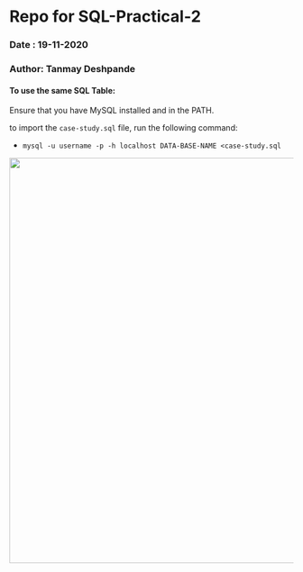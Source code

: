 # Repo for SQL-Practical-2



### Date  : 19-11-2020
### Author: Tanmay Deshpande


#### To use the same SQL Table:

Ensure that you have MySQL installed and in the PATH.

to import the ``case-study.sql`` file, run the following command:


- `mysql -u username -p -h localhost DATA-BASE-NAME <case-study.sql` 


<img src=https://raw.githubusercontent.com/dsptanmay/SQL-Practical-2/main/demo/demo.gif width=720>
